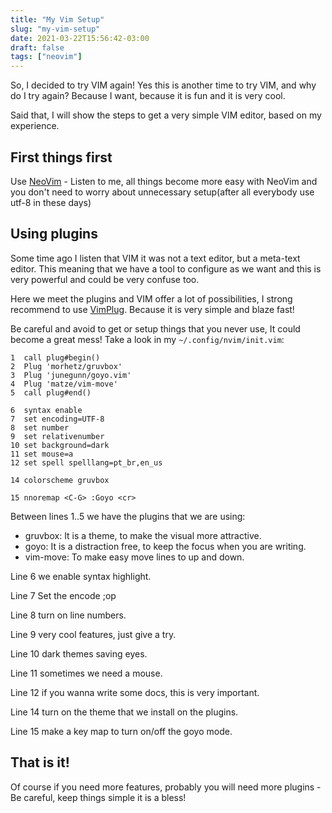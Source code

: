 ```yaml
---
title: "My Vim Setup"
slug: "my-vim-setup"
date: 2021-03-22T15:56:42-03:00
draft: false
tags: ["neovim"]
---
```


So, I decided to try VIM again! Yes this is another time to try VIM, and why do I try again? Because I want, because it is fun and it is very cool.

Said that, I will show the steps to get a very simple VIM editor, based on my experience.

## First things first

Use [NeoVim](https://neovim.io/) - Listen to me, all things become more easy with NeoVim and you don't need to worry about unnecessary setup(after all everybody use utf-8 in these days)

## Using plugins

Some time ago I listen that VIM it was not a text editor, but a meta-text editor. This meaning that we have a tool to configure as we want and this is very powerful and could be very confuse too.

Here we meet the plugins and VIM offer a lot of possibilities, I strong recommend to use [VimPlug](https://github.com/junegunn/vim-plug). Because it is very simple and blaze fast!

Be careful and avoid to get or setup things that you never use, It could become a great mess! Take a look in my `~/.config/nvim/init.vim`:

	1  call plug#begin()
	2  Plug 'morhetz/gruvbox'
	3  Plug 'junegunn/goyo.vim'
	4  Plug 'matze/vim-move'
	5  call plug#end()

	6  syntax enable
	7  set encoding=UTF-8
	8  set number
	9  set relativenumber
	10 set background=dark
	11 set mouse=a
	12 set spell spelllang=pt_br,en_us

	14 colorscheme gruvbox

	15 nnoremap <C-G> :Goyo <cr>

Between lines 1..5 we have the plugins that we are using:

* gruvbox: It is a theme, to make the visual more attractive.
* goyo: It is a distraction free, to keep the focus when you are writing.
* vim-move: To make easy move lines to up and down.

Line 6 we enable syntax highlight.

Line 7 Set the encode ;op

Line 8 turn on line numbers.

Line 9 very cool features, just give a try.

Line 10 dark themes saving eyes.

Line 11 sometimes we need a mouse.

Line 12 if you wanna write some docs, this is very important.

Line 14 turn on the theme that we install on the plugins.

Line 15 make a key map to turn on/off the goyo mode.

## That is it!

Of course if you need more features, probably you will need more plugins - Be careful, keep things simple it is a bless!

